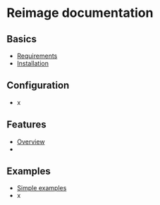# Reimage documentation

## Basics
 - [Requirements](/docs/requirements.md)
 - [Installation](/docs/installation.md)

## Configuration
 - x

## Features
 - [Overview](/docs/features/index.md)
 -

## Examples
 - [Simple examples](/docs/examples/simple.md)
 - x

